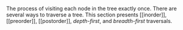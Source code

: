 The process of visiting each node in the tree exactly once. There are several ways to traverse a tree. This section presents [[inorder]], [[preorder]], [[postorder]], _depth-first_, and _breadth-first_ traversals.